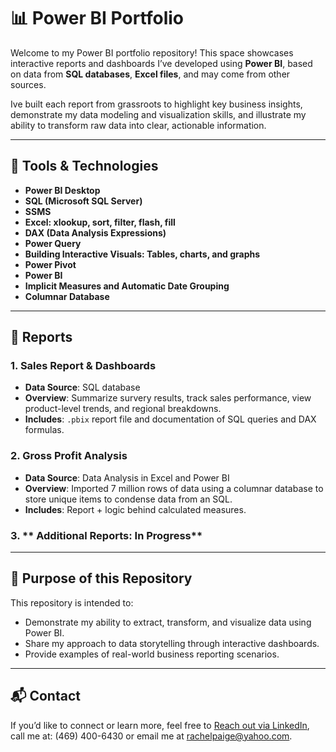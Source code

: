 # 📊 Power BI Portfolio

Welcome to my Power BI portfolio repository! This space showcases interactive reports and dashboards I’ve developed using **Power BI**, based on data from **SQL databases**, **Excel files**, and may come from other sources.

Ive built each report from grassroots to highlight key business insights, demonstrate my data modeling and visualization skills, and illustrate my ability to transform raw data into clear, actionable information.

---

## 🔧 Tools & Technologies
- **Power BI Desktop**
- **SQL (Microsoft SQL Server)** 
- **SSMS** 
- **Excel: xlookup, sort, filter, flash, fill**
- **DAX (Data Analysis Expressions)**
- **Power Query**
- **Building Interactive Visuals: Tables, charts, and graphs**
- **Power Pivot**
- **Power BI**
- **Implicit Measures and Automatic Date Grouping**
- **Columnar Database** 

---

## 📁 Reports

### 1. **Sales Report & Dashboards**
- **Data Source**: SQL database
- **Overview**: Summarize survery results, track sales performance, view product-level trends, and regional breakdowns.
- **Includes**: `.pbix` report file and documentation of SQL queries and DAX formulas.

### 2. **Gross Profit Analysis**
- **Data Source**:  Data Analysis in Excel and Power BI
- **Overview**: Imported 7 million rows of data using a columnar database to store unique items to condense data from an SQL.
- **Includes**: Report + logic behind calculated measures.

### 3. ** Additional Reports: In Progress**


---

## 📌 Purpose of this Repository
This repository is intended to:
- Demonstrate my ability to extract, transform, and visualize data using Power BI.
- Share my approach to data storytelling through interactive dashboards.
- Provide examples of real-world business reporting scenarios.

---

## 📬 Contact

If you’d like to connect or learn more, feel free to [Reach out via LinkedIn](https://www.linkedin.com/in/rachel-p-339803204), call me at: (469) 400-6430 or email me at rachelpaige@yahoo.com.

